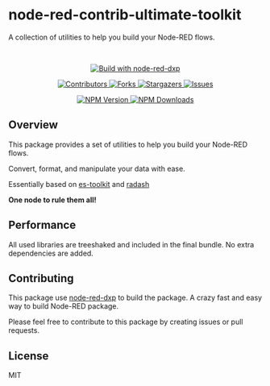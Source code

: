 # node-red-contrib-ultimate-toolkit

A collection of utilities to help you build your Node-RED flows.

<br/>
<p align="center">
  <a href="https://www.npmjs.com/package/@keload/node-red-dxp" aria-label="Build with node-red-dxp">
    <img src="https://img.shields.io/badge/Build%20with-node--red--dxp-blue?style=for-the-badge" alt="Build with node-red-dxp">
  </a>
</p>
<p align="center">
    <a href="https://github.com/clement-berard/node-red-contrib-ultimate-toolkit/graphs/contributors">
        <img src="https://img.shields.io/github/contributors/clement-berard/node-red-contrib-ultimate-toolkit.svg?style=for-the-badge" alt="Contributors">
    </a>
    <a href="https://github.com/clement-berard/node-red-contrib-ultimate-toolkit/network/members">
        <img src="https://img.shields.io/github/forks/clement-berard/node-red-contrib-ultimate-toolkit.svg?style=for-the-badge" alt="Forks">
    </a>
    <a href="https://github.com/clement-berard/node-red-contrib-ultimate-toolkit/stargazers">
        <img src="https://img.shields.io/github/stars/clement-berard/node-red-contrib-ultimate-toolkit.svg?style=for-the-badge" alt="Stargazers">
    </a>
    <a href="https://github.com/clement-berard/node-red-contrib-ultimate-toolkit/issues">
        <img src="https://img.shields.io/github/issues/clement-berard/node-red-contrib-ultimate-toolkit.svg?style=for-the-badge" alt="Issues">
    </a>
</p>
<p align="center">
  <a aria-label="NPM Version" href="https://www.npmjs.com/package/@keload/node-red-contrib-ultimate-toolkit">
    <img alt="NPM Version" src="https://img.shields.io/npm/v/@keload/node-red-contrib-ultimate-toolkit.svg?label=NPM&logo=npm&style=for-the-badge&color=0470FF&logoColor=white">
  </a>
  <a aria-label="NPM Download Count" href="https://www.npmjs.com/package/@keload/node-red-contrib-ultimate-toolkit">
    <img alt="NPM Downloads" src="https://img.shields.io/npm/dt/@keload/node-red-contrib-ultimate-toolkit?label=Downloads&style=for-the-badge&color=67ACF3">
  </a>
</p>

## Overview

This package provides a set of utilities to help you build your Node-RED flows.

Convert, format, and manipulate your data with ease.

Essentially based on [es-toolkit](https://es-toolkit.slash.page/) and [radash](https://radash-docs.vercel.app/docs/getting-started)

**One node to rule them all!**

## Performance

All used libraries are treeshaked and included in the final bundle. No extra dependencies are added.

## Contributing

This package use [node-red-dxp](https://www.npmjs.com/package/@keload/node-red-dxp) to build the package.
A crazy fast and easy way to build Node-RED package.

Please feel free to contribute to this package by creating issues or pull requests.

## License

MIT

